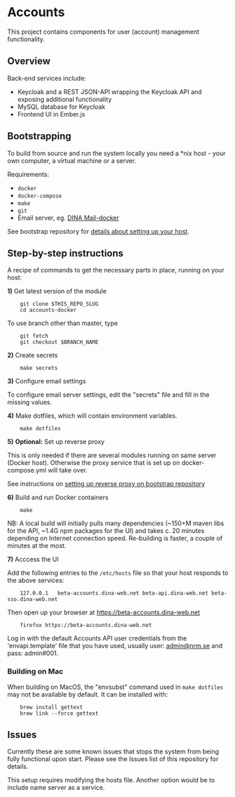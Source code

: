 # Accounts

This project contains components for user (account) management functionality.

## Overview

Back-end services include:

- Keycloak and a REST JSON-API wrapping the Keycloak API and exposing additional functionality
- MySQL database for Keycloak
- Frontend UI in Ember.js

## Bootstrapping

To build from source and run the system locally you need a *nix host - your own computer, a virtual machine or a server. 

Requirements:
- `docker`
- `docker-compose`
- `make`
- `git`
- Email server, eg. [DINA Mail-docker](https://github.com/DINA-Web/mail-docker)

See bootstrap repository for [details about setting up your host](https://github.com/DINA-Web/bootstrap).

## Step-by-step instructions

A recipe of commands to get the necessary parts in place, running on your host:

**1\)** Get latest version of the module

		git clone $THIS_REPO_SLUG
		cd accounts-docker

To use branch other than master, type

		git fetch
		git checkout $BRANCH_NAME

**2\)** Create secrets

		make secrets

**3\)** Configure email settings

To configure email server settings, edit the "secrets" file and fill in the missing values.

**4\)** Make dotfiles, which will contain environment variables.

		make dotfiles

**5\)** **Optional:** Set up reverse proxy

This is only needed if there are several modules running on same server (Docker host). Otherwise the proxy service that is set up on docker-compose.yml will take over.

See instructions on [setting up reverse proxy on bootstrap repository](https://github.com/DINA-Web/bootstrap)

**6\)** Build and run Docker containers

		make

NB: A local build will initially pulls many dependencies (~150+M maven libs for the API, ~1.4G npm packages for the UI) and takes c. 20 minutes depending on Internet connection speed. Re-building is faster, a couple of minutes at the most.

**7\)** Acccess the UI

Add the following entries to the `/etc/hosts` file so that your host responds to the above services:

		127.0.0.1	beta-accounts.dina-web.net beta-api.dina-web.net beta-sso.dina-web.net

Then open up your browser at https://beta-accounts.dina-web.net

		firefox https://beta-accounts.dina-web.net

Log in with the default Accounts API user credentials from the 'envapi.template' file that you have used, usually user: admin@nrm.se and pass: admin#001.

### Building on Mac

When building on MacOS, the "envsubst" command used in `make dotfiles` may not be available by default. It can be installed with:

		brew install gettext
		brew link --force gettext 

## Issues

Currently these are some known issues that stops the system from being fully functional upon start. Please see the Issues list of this repository for details.

This setup requires modifying the hosts file. Another option would be to include name server as a service.



